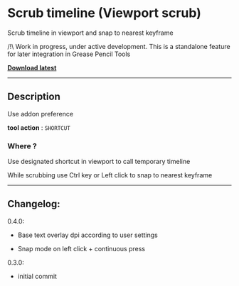 # Scrub timeline (Viewport scrub)

Scrub timeline in viewport and snap to nearest keyframe


/!\ Work in progress, under active development.
This is a standalone feature for later integration in Grease Pencil Tools

**[Download latest](https://github.com/Pullusb/viewport_timeline_scrub/archive/master.zip)**

<!-- ### [Demo Youtube]() -->

---  

## Description

Use addon preference 

**tool action** : `SHORTCUT`


### Where ?

Use designated shortcut in viewport to call temporary timeline

While scrubbing use Ctrl key or Left click to snap to nearest keyframe

---

## Changelog:


0.4.0:

- Base text overlay dpi according to user settings

- Snap mode on left click + continuous press

0.3.0:

- initial commit